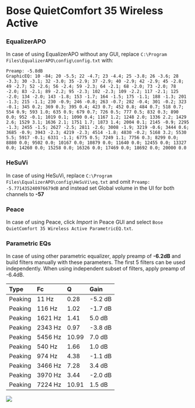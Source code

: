 # Bose QuietComfort 35 Wireless Active

### EqualizerAPO
In case of using EqualizerAPO without any GUI, replace `C:\Program Files\EqualizerAPO\config\config.txt`
with:
```
Preamp: -5.8dB
GraphicEQ: 10 -84; 20 -5.5; 22 -4.7; 23 -4.4; 25 -3.8; 26 -3.6; 28 -3.3; 30 -3.1; 32 -3.0; 35 -2.9; 37 -2.9; 40 -2.9; 42 -2.9; 45 -2.8; 49 -2.7; 52 -2.6; 56 -2.4; 59 -2.3; 64 -2.1; 68 -2.0; 73 -2.0; 78 -2.0; 83 -2.1; 89 -2.2; 95 -2.3; 102 -2.3; 109 -2.2; 117 -2.1; 125 -2.0; 134 -2.0; 143 -1.8; 153 -1.7; 164 -1.5; 175 -1.1; 188 -1.3; 201 -1.3; 215 -1.1; 230 -0.9; 246 -0.8; 263 -0.7; 282 -0.4; 301 -0.2; 323 -0.1; 345 0.2; 369 0.3; 395 0.4; 423 0.7; 452 0.8; 484 0.7; 518 0.7; 554 0.9; 593 1.0; 635 0.9; 679 0.7; 726 0.5; 777 0.5; 832 0.3; 890 0.0; 952 -0.1; 1019 0.1; 1090 0.4; 1167 1.2; 1248 2.0; 1336 2.2; 1429 2.6; 1529 3.1; 1636 2.1; 1751 1.7; 1873 1.4; 2004 0.1; 2145 -0.9; 2295 -1.3; 2455 -1.5; 2627 -2.5; 2811 -2.6; 3008 -1.9; 3219 -0.6; 3444 0.6; 3685 -0.9; 3943 -2.3; 4219 -2.3; 4514 -1.8; 4830 -0.2; 5168 3.2; 5530 5.5; 5917 -0.1; 6331 -1.1; 6775 0.5; 7249 1.1; 7756 0.3; 8299 0.0; 8880 0.0; 9502 0.0; 10167 0.0; 10879 0.0; 11640 0.0; 12455 0.0; 13327 0.0; 14260 0.0; 15258 0.0; 16326 0.0; 17469 0.0; 18692 0.0; 20000 0.0
```

### HeSuVi
In case of using HeSuVi, replace `C:\Program Files\EqualizerAPO\config\HeSuVi\eq.txt` and omit `Preamp:
-5.771435240976679dB` and instead set Global volume in the UI for both channels to **-57**

### Peace
In case of using Peace, click *Import* in Peace GUI and select `Bose QuietComfort 35 Wireless Active ParametricEQ.txt`.

### Parametric EQs
In case of using other parametric equalizer, apply preamp of **-6.2dB** and build filters manually
with these parameters. The first 5 filters can be used independently.
When using independent subset of filters, apply preamp of -6.4dB.

| Type    | Fc      |     Q | Gain    |
|:--------|:--------|:------|:--------|
| Peaking | 11 Hz   |  0.28 | -5.2 dB |
| Peaking | 116 Hz  |  1.02 | -1.7 dB |
| Peaking | 1621 Hz |  1.41 | 5.0 dB  |
| Peaking | 2343 Hz |  0.97 | -3.8 dB |
| Peaking | 5456 Hz | 10.99 | 7.0 dB  |
| Peaking | 540 Hz  |  1.66 | 1.0 dB  |
| Peaking | 974 Hz  |  4.38 | -1.1 dB |
| Peaking | 3466 Hz |  7.28 | 3.4 dB  |
| Peaking | 3970 Hz |  3.44 | -2.0 dB |
| Peaking | 7224 Hz | 10.91 | 1.5 dB  |

![](https://raw.githubusercontent.com/jaakkopasanen/AutoEq/master/results/innerfidelity/sbaf-serious/Bose%20QuietComfort%2035%20Wireless%20Active/Bose%20QuietComfort%2035%20Wireless%20Active.png)